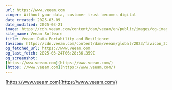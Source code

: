 ```yaml
---
url: https://www.veeam.com
zinger: Without your data, customer trust becomes digital
date_created: 2025-03-09
date_modified: 2025-03-21
image: https://cdn.veeam.com/content/dam/veeam/en/public/images/og-images/meta_banner_veeam.png?ck=1727350264892
site_name: Veeam Software
title: Veeam: Data Portability and Resilience
favicon: https://cdn.veeam.com/content/dam/veeam/global/2023/favicon_228x228px.png
og_fetched_url: https://www.veeam.com
og_last_fetch: 2025-03-24T06:28:36.359Z
og_screenshot: 
[https://www.veeam.com](https://www.veeam.com/)
[https: //www.veeam.com](https://www.veeam.com/)
---
```


[https://www.veeam.com](https://www.veeam.com/)
